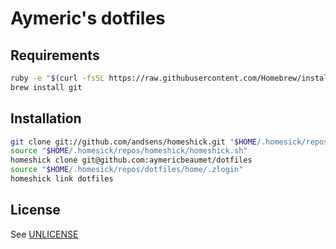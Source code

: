 # Aymeric's dotfiles

## Requirements

```bash
ruby -e "$(curl -fsSL https://raw.githubusercontent.com/Homebrew/install/master/install)"
brew install git
```

## Installation

```bash
git clone git://github.com/andsens/homeshick.git "$HOME/.homesick/repos/homeshick"
source "$HOME/.homesick/repos/homeshick/homeshick.sh"
homeshick clone git@github.com:aymericbeaumet/dotfiles
source "$HOME/.homesick/repos/dotfiles/home/.zlogin"
homeshick link dotfiles
```

## License

See [UNLICENSE](./UNLICENSE)
